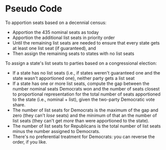 # Pseudo Code

To apportion seats based on a decennial census:

- Apportion the 435 nominal seats as today
- Apportion the additional list seats in priority order
- Until the remaining list seats are needed to ensure that every state gets at least one list seat (if guaranteed), and
- Then assign the remaining seats to states with no list seats 

To assign a state's list seats to parties based on a congressional election:

- If a state has no list seats (i.e., if states weren't guaranteed one and the state wasn't apportioned one), neither party gets a list seat
- If a state has one or more list seats, compute the gap between the number nominal seats Democrats won and the number of seats closest to proportional representation for the total number of seats apportioned to the state (i.e., nominal + list), given the two-party Democratic vote share.
- The number of list seats for Democrats is the maximum of the gap and zero (they can't *lose* seats) and the minimum of that an the number of list seats (they can't get *more* than were apportioned to the state).
- The number of list seats for Republicans is the total number of list seats minus the number assigned to Democrats.
- There's no preferential treatment for Democrats: you can reverse the order, if you like.

 